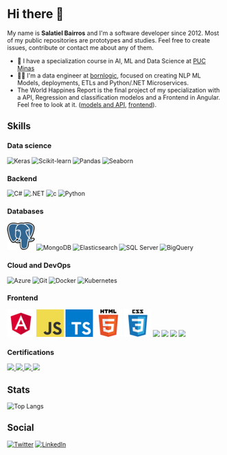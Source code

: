 # Hi there 👋

My name is **Salatiel Bairros** and I'm a software developer since 2012. Most of my public repositories are prototypes and studies. Feel free to create issues, contribute or contact me about any of them.

- 🌱 I have a specialization course in AI, ML and Data Science at [PUC Minas](https://www.pucminas.br/posead/Paginas/curso-detalhes.aspx?PageID=542&moda=1&polo=1&curso=2975&situ=1)
- :man_technologist: I'm a data engineer at [bornlogic](https://github.com/bornlogic), focused on creating NLP ML Models, deployments, ETLs and Python/.NET Microservices.
- The World Happines Report is the final project of my specialization with a API, Regression and classification modelos and a Frontend in Angular. Feel free to look at it. ([models and API](https://github.com/SalatielBairros/world-happiness-report), [frontend](https://github.com/SalatielBairros/frontend-world-happiness-report)).

## Skills
### Data science
<div style="display:inline-block">
  <img height="64" src="https://upload.wikimedia.org/wikipedia/commons/thumb/a/ae/Keras_logo.svg/2048px-Keras_logo.svg.png" alt="Keras">
  <img height="64" src="https://vmarkovtsev.github.io/pydata-2018-mallorca/pictures/sklearn_logo.svg" alt="Scikit-learn">    
  <img height="64" src="https://pandas.pydata.org/static/img/pandas_mark.svg" alt="Pandas"/>
  <img height="64" src="https://seaborn.pydata.org/_images/logo-mark-lightbg.svg" alt="Seaborn">
</div>

### Backend
<div style="display:inline-block">
  <img height="64" src="https://raw.githubusercontent.com/SalatielBairros/SalatielBairros/main/csharp.png" alt="C#">
  <img height="64" src="https://cdn.iconscout.com/icon/free/png-256/microsoft-dotnet-1175177.png" alt=".NET">    
  <img height="64" src="https://cdn.iconscout.com/icon/free/png-512/c-programming-569564.png" alt="c"/>
  <img height="64" src="https://upload.wikimedia.org/wikipedia/commons/c/c3/Python-logo-notext.svg" alt="Python">  
</div>

### Databases
<div style="display:inline-block">
  <img height="64" src="https://raw.githubusercontent.com/github/explore/80688e429a7d4ef2fca1e82350fe8e3517d3494d/topics/postgresql/postgresql.png" alt="PostegreSQL"/>
  <img height="64" src="https://cdn.iconscout.com/icon/free/png-256/mongodb-3-1175138.png" alt="MongoDB"/>
  <img height="64" src="https://cdn.iconscout.com/icon/free/png-256/elasticsearch-226094.png" alt="Elasticsearch"/>
  <img height="64" src="https://user-images.githubusercontent.com/4249331/52232852-e2c4f780-28bd-11e9-835d-1e3cf3e43888.png" alt="SQL Server"/>
  <img height="64" src="https://www.tableau.com/sites/default/files/google_bigquery.png" alt="BigQuery"/>
</div>

### Cloud and DevOps
<div style="display:inline-block">
  <img height="64" src="https://cdn.iconscout.com/icon/free/png-256/azure-190760.png" alt="Azure">
  <img height="64" src="https://cdn.iconscout.com/icon/free/png-256/git-16-1175195.png", alt="Git">  
  <img height="64" src="https://cdn.iconscout.com/icon/free/png-256/docker-11-1175228.png", alt="Docker">
  <img height="64" src="https://cdn.iconscout.com/icon/free/png-256/kubernets-283489.png", alt="Kubernetes">  
</div>

### Frontend

<div style="display:inline-block">
  <img height="64" src="https://raw.githubusercontent.com/github/explore/80688e429a7d4ef2fca1e82350fe8e3517d3494d/topics/angular/angular.png" alt="Angular"/>
  <img height="64" src="https://raw.githubusercontent.com/github/explore/80688e429a7d4ef2fca1e82350fe8e3517d3494d/topics/javascript/javascript.png" alt="Javascript"/>
  <img height="64" src="https://raw.githubusercontent.com/github/explore/80688e429a7d4ef2fca1e82350fe8e3517d3494d/topics/typescript/typescript.png" alt="Typescript"/>
  <img height="64" src="https://raw.githubusercontent.com/github/explore/80688e429a7d4ef2fca1e82350fe8e3517d3494d/topics/html/html.png" alt="HTML5"/>
  <img height="64" src="https://raw.githubusercontent.com/github/explore/80688e429a7d4ef2fca1e82350fe8e3517d3494d/topics/css/css.png" alt="CSS"/>    
  <img height="64" src="https://cdn.iconscout.com/icon/free/png-256/less-18-1175145.png">
  <img height="64" src="https://cdn.iconscout.com/icon/free/png-256/ionic-4-1175016.png">
  <img height="64" src="https://cdn.iconscout.com/icon/free/png-256/jasmine-16-1175014.png">
  <img height="64" src="https://cdn.iconscout.com/icon/free/png-256/jquery-9-1175154.png">
</div>

### Certifications
<a href="https://www.credly.com/badges/bfca82c0-8501-4bf9-acd2-0bc5a9276880/public_url" target="_blank">
  <img height="64" src="https://images.credly.com/size/340x340/images/3be57d7c-55de-4119-9ca9-738e20c0fae0/Scrum-Foundation-Professional-Certificate-SFPC-2021_.png">
</a>
<a href="https://www.credly.com/badges/1897cd96-5a71-4e35-91a3-18929237ecfa/public_url" target="_blank">
  <img height="64" src="https://images.credly.com/size/340x340/images/be8fcaeb-c769-4858-b567-ffaaa73ce8cf/image.png">
</a>
<a href="https://www.credly.com/badges/7ecb3636-5545-4e5c-a20c-2644db89c8be/public_url" target="_blank">
  <img height="64" src="https://images.credly.com/size/340x340/images/70eb1e3f-d4de-4377-a062-b20fb29594ea/azure-data-fundamentals-600x600.png">
</a>
<a href="https://www.credly.com/badges/892d014f-bf4e-4a5b-93d2-ed7959377c2b/public_url" target="_blank">
  <img height="64" src="https://images.credly.com/size/680x680/images/4136ced8-75d5-4afb-8677-40b6236e2672/azure-ai-fundamentals-600x600.png">
</a>


## Stats
![Top Langs](https://github-readme-stats.vercel.app/api/top-langs/?username=SalatielBairros&hide=Jupyter%20Notebook,html&langs_count=5&theme=dracula)

## Social

[![Twitter](https://img.shields.io/badge/@SalatielB-%231DA1F2.svg?style=for-the-badge&logo=Twitter&logoColor=white)](https://twitter.com/SalatielB)
[![LinkedIn](https://img.shields.io/badge/linkedin-%230077B5.svg?style=for-the-badge&logo=linkedin&logoColor=white)](https://www.linkedin.com/in/salatiel-bairros/)
